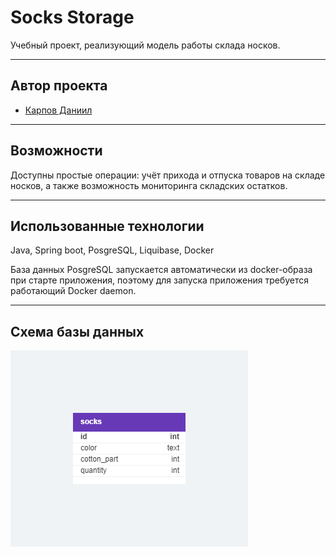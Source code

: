 # Socks Storage

Учебный проект, реализующий модель работы склада носков.

---

## Автор проекта

- [Карпов Даниил](https://github.com/danya1705)

---

## Возможности

Доступны простые операции: учёт прихода и отпуска товаров на складе носков,
а также возможность мониторинга складских остатков.

---

## Использованные технологии

Java, Spring boot, PosgreSQL, Liquibase, Docker

База данных PosgreSQL запускается автоматически из docker-образа при старте
приложения, поэтому для запуска приложения требуется работающий Docker daemon.

---

## Схема базы данных

![Схема базы данных](https://github.com/danya1705/socks-storage/blob/master/socks_db.png)
